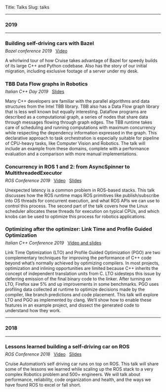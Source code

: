 Title: Talks
Slug: talks

<hr>

<h3>2019</h3>

<hr>

<h3 style="margin-bottom: -0.5em">
        Building self-driving cars with Bazel
</h3>

<i>Bazel conference 2019</i> &nbsp; <a href="https://youtu.be/fjfFe98LTm8">Video</a>

A whirlwind tour of how Cruise takes advantage of Bazel for speedy builds of
its large C++ and Python codebase. Also has the story of our initial migration,
including exclusive footage of a server under my desk.

<!-- -->

<h3 style="margin-bottom: -0.5em">
        TBB Data Flow graphs in Robotics
</h3>

<i>Italian C++ Day 2019</i> &nbsp; <a href="{attach}talks/2019-11-30-tbb-data-flow-robotics.pdf" target="_blank">
    Slides
</a>

Many C++ developers are familiar with the parallel algorithms and data
structures from the Intel TBB library. TBB also has a Data Flow graph library
that is less well known but equally interesting. Dataflow programs are
described as a computational graph, a series of nodes that share data through
messages flowing through graph edges. The TBB runtime takes care of scheduling
and running computations with maximum concurrency while respecting the
dependency information expressed in the graph. This declarative approach to
task orchestration is especially suitable for pipeline of CPU-heavy tasks, like
Computer Vision and Robotics. The talk will include an example from these
domains, complete with a performance evaluation and a comparison with more
manual implementations.

<!-- -->

<h3 style="margin-bottom: -0.5em">
        Concurrency in ROS 1 and 2: from AsyncSpinner to MultithreadedExecutor
</h3>

<i>ROS Conference 2019</i> &nbsp; <a href="https://vimeo.com/379127709">Video</a> &nbsp; <a href="https://roscon.ros.org/2019/talks/roscon2019_concurrency.pdf">Slides</a>

Unexpected latency is a common problem in ROS-based stacks. This talk
discusses how the ROS runtime maps ROS primitives like publish/subscribe into
OS threads for concurrent execution, and what ROS APIs we can use to control
this process. The second part of the talk covers how the Linux scheduler
allocates these threads for execution on typical CPUs, and which knobs can be
used to optimize this process for robotics applications.

<!-- -->

<h3 style="margin-bottom: -0.5em">
        Optimizing after the optimizer: Link Time and Profile Guided Optimization
</h3>

<i>Italian C++ Conference 2019</i> &nbsp; <a href="https://www.italiancpp.org/itcppcon19-talks/#5">Video and slides</a>

Link Time Optimization (LTO) and Profile Guided Optimization (PGO) are two
complementary techniques for improving the performance of C++ code beyond what’s
normally achieved by optimizing compilers. In most projects, optimization and
inlining opportunities are limited because C++ inherits the concept of
independent translation units from C. LTO sidesteps this issue by deferring
emission of the final binary code to the linker. After turning on LTO, Firefox
saw 5% and up improvements in some benchmarks. PGO uses profiling data collected
at runtime to optimize decisions made by the compiler, like branch predictions
and code placement. This talk will explore LTO and PGO as implemented by clang.
We’ll show how to enable these features in an example project, and dissect the
generated code to understand how they work.

<hr>

<h3>2018</h3>

<hr>

<h3 style="margin-bottom: -0.5em">
        Lessons learned building a self-driving car on ROS
</h3>

<i>ROS Conference 2018</i> &nbsp; <a href="https://vimeo.com/292693011">Video</a> &nbsp; <a href="https://roscon.ros.org/2018/presentations/ROSCon2018_LessonsLearnedSelfDriving.pdf">Slides</a>

Cruise Automation’s self driving car runs on top on ROS. This talk will share
some of the lessons we learned while scaling up the ROS stack to a very complex
Robotics problem and 500+ engineers. We will talk about performance,
reliability, code organization and health, and the ways we have found ROS to
excel or fall short.
